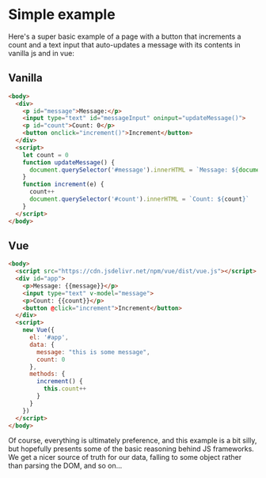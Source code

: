 # Simple example

Here's a super basic example of a page with a button that increments a count and a text input that auto-updates a message with its contents in vanilla js and in vue:

## Vanilla

```html
<body>
  <div>
    <p id="message">Message:</p>
    <input type="text" id="messageInput" oninput="updateMessage()">
    <p id="count">Count: 0</p>
    <button onclick="increment()">Increment</button>
  </div>
  <script>
    let count = 0
    function updateMessage() {
      document.querySelector('#message').innerHTML = `Message: ${document.querySelector('#messageInput').value}`
    }
    function increment(e) {
      count++
      document.querySelector('#count').innerHTML = `Count: ${count}`
    }
  </script>
</body>
```


## Vue

```html
<body>
  <script src="https://cdn.jsdelivr.net/npm/vue/dist/vue.js"></script>
  <div id="app">
    <p>Message: {{message}}</p>
    <input type="text" v-model="message">
    <p>Count: {{count}}</p>
    <button @click="increment">Increment</button>
  </div>
  <script>
    new Vue({
      el: '#app',
      data: {
        message: "this is some message",
        count: 0
      },
      methods: {
        increment() {
          this.count++
        }
      }
    })
  </script>
</body>
```

Of course, everything is ultimately preference, and this example is a bit silly, but hopefully presents some of the basic reasoning behind JS frameworks. We get a nicer source of truth for our data, falling to some object rather than parsing the DOM, and so on...